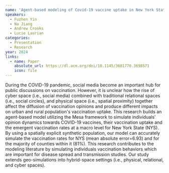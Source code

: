 ```yaml
---
name: 'Agent-based modeling of Covid-19 vaccine uptake in New York State: Information diffusion in hybrid spaces'
speakers:
  - Fuzhen Yin
  - Na Jiang
  - Andrew Crooks
  - Lucie Laurian
categories:
  - Presentation
  - Research
year: 2024
links:
  - name: Paper
    absolute_url: https://dl.acm.org/doi/10.1145/3681770.3698571
    icon: file
---
```

During the COVID-19 pandemic, social media become an important hub for public discussions on vaccination. However, it is unclear how the rise of cyber space (i.e., social media) combined with traditional relational spaces (i.e., social circles), and physical space (i.e., spatial proximity) together affect the diffusion of vaccination opinions and produce different impacts on urban and rural population's vaccination uptake. This research builds an agent-based model utilizing the Mesa framework to simulate individuals' opinion dynamics towards COVID-19 vaccines, their vaccination uptake and the emergent vaccination rates at a macro level for New York State (NYS). By using a spatially explicit synthetic population, our model can accurately simulate the vaccination rates for NYS (mean absolute error=6.93) and for the majority of counties within it (81%). This research contributes to the modeling literature by simulating individuals vaccination behaviors which are important for disease spread and transmission studies. Our study extends geo-simulations into hybrid-space settings (i.e., physical, relational, and cyber spaces).
